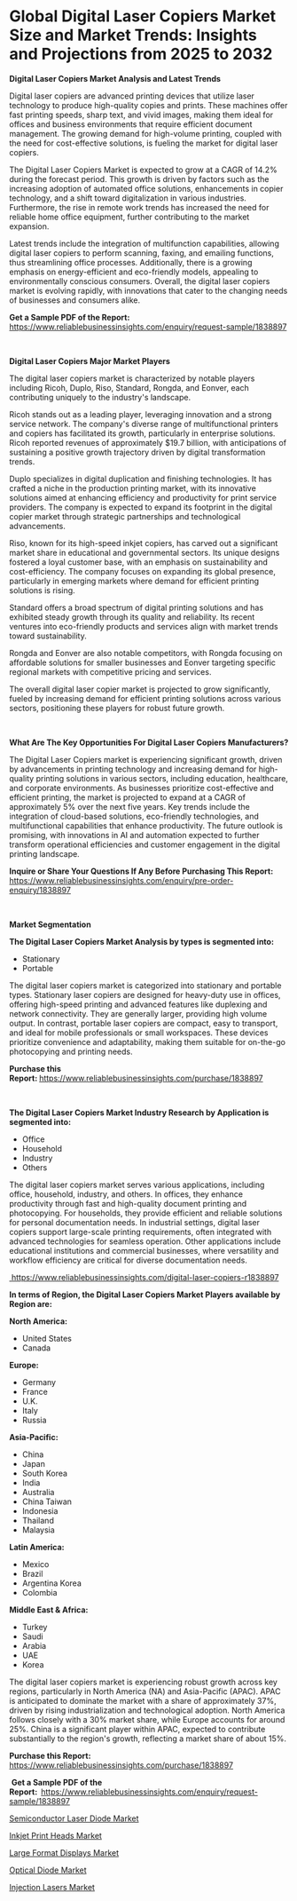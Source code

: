 <p><h1>Global Digital Laser Copiers Market Size and Market Trends: Insights and Projections from 2025 to 2032</h1></p><p><strong>Digital Laser Copiers Market Analysis and Latest Trends</strong></p>
<p><p>Digital laser copiers are advanced printing devices that utilize laser technology to produce high-quality copies and prints. These machines offer fast printing speeds, sharp text, and vivid images, making them ideal for offices and business environments that require efficient document management. The growing demand for high-volume printing, coupled with the need for cost-effective solutions, is fueling the market for digital laser copiers.</p><p>The Digital Laser Copiers Market is expected to grow at a CAGR of 14.2% during the forecast period. This growth is driven by factors such as the increasing adoption of automated office solutions, enhancements in copier technology, and a shift toward digitalization in various industries. Furthermore, the rise in remote work trends has increased the need for reliable home office equipment, further contributing to the market expansion.</p><p>Latest trends include the integration of multifunction capabilities, allowing digital laser copiers to perform scanning, faxing, and emailing functions, thus streamlining office processes. Additionally, there is a growing emphasis on energy-efficient and eco-friendly models, appealing to environmentally conscious consumers. Overall, the digital laser copiers market is evolving rapidly, with innovations that cater to the changing needs of businesses and consumers alike.</p></p>
<p><strong>Get a Sample PDF of the Report:&nbsp;</strong> <a href="https://www.reliablebusinessinsights.com/enquiry/request-sample/1838897?utm_campaign=62&utm_medium=2&utm_source=Github&utm_content=ia&utm_term=06042025&utm_id=digital-laser-copiers">https://www.reliablebusinessinsights.com/enquiry/request-sample/1838897</a></p>
<p>&nbsp;</p>
<p><strong>Digital Laser Copiers Major Market Players</strong></p>
<p><p>The digital laser copiers market is characterized by notable players including Ricoh, Duplo, Riso, Standard, Rongda, and Eonver, each contributing uniquely to the industry's landscape. </p><p>Ricoh stands out as a leading player, leveraging innovation and a strong service network. The company's diverse range of multifunctional printers and copiers has facilitated its growth, particularly in enterprise solutions. Ricoh reported revenues of approximately $19.7 billion, with anticipations of sustaining a positive growth trajectory driven by digital transformation trends.</p><p>Duplo specializes in digital duplication and finishing technologies. It has crafted a niche in the production printing market, with its innovative solutions aimed at enhancing efficiency and productivity for print service providers. The company is expected to expand its footprint in the digital copier market through strategic partnerships and technological advancements.</p><p>Riso, known for its high-speed inkjet copiers, has carved out a significant market share in educational and governmental sectors. Its unique designs fostered a loyal customer base, with an emphasis on sustainability and cost-efficiency. The company focuses on expanding its global presence, particularly in emerging markets where demand for efficient printing solutions is rising.</p><p>Standard offers a broad spectrum of digital printing solutions and has exhibited steady growth through its quality and reliability. Its recent ventures into eco-friendly products and services align with market trends toward sustainability.</p><p>Rongda and Eonver are also notable competitors, with Rongda focusing on affordable solutions for smaller businesses and Eonver targeting specific regional markets with competitive pricing and services. </p><p>The overall digital laser copier market is projected to grow significantly, fueled by increasing demand for efficient printing solutions across various sectors, positioning these players for robust future growth.</p></p>
<p>&nbsp;</p>
<p><strong>What Are The Key Opportunities For Digital Laser Copiers Manufacturers?</strong></p>
<p><p>The Digital Laser Copiers market is experiencing significant growth, driven by advancements in printing technology and increasing demand for high-quality printing solutions in various sectors, including education, healthcare, and corporate environments. As businesses prioritize cost-effective and efficient printing, the market is projected to expand at a CAGR of approximately 5% over the next five years. Key trends include the integration of cloud-based solutions, eco-friendly technologies, and multifunctional capabilities that enhance productivity. The future outlook is promising, with innovations in AI and automation expected to further transform operational efficiencies and customer engagement in the digital printing landscape.</p></p>
<p><strong>Inquire or Share Your Questions If Any Before Purchasing This Report:</strong> <a href="https://www.reliablebusinessinsights.com/enquiry/pre-order-enquiry/1838897?utm_campaign=62&utm_medium=2&utm_source=Github&utm_content=ia&utm_term=06042025&utm_id=digital-laser-copiers">https://www.reliablebusinessinsights.com/enquiry/pre-order-enquiry/1838897</a></p>
<p>&nbsp;</p>
<p><strong>Market Segmentation</strong></p>
<p><strong>The Digital Laser Copiers Market Analysis by types is segmented into:</strong></p>
<p><ul><li>Stationary</li><li>Portable</li></ul></p>
<p><p>The digital laser copiers market is categorized into stationary and portable types. Stationary laser copiers are designed for heavy-duty use in offices, offering high-speed printing and advanced features like duplexing and network connectivity. They are generally larger, providing high volume output. In contrast, portable laser copiers are compact, easy to transport, and ideal for mobile professionals or small workspaces. These devices prioritize convenience and adaptability, making them suitable for on-the-go photocopying and printing needs.</p></p>
<p><strong>Purchase this Report:&nbsp;</strong><a href="https://www.reliablebusinessinsights.com/purchase/1838897?utm_campaign=62&utm_medium=2&utm_source=Github&utm_content=ia&utm_term=06042025&utm_id=digital-laser-copiers">https://www.reliablebusinessinsights.com/purchase/1838897</a></p>
<p>&nbsp;</p>
<p><strong>The Digital Laser Copiers Market Industry Research by Application is segmented into:</strong></p>
<p><ul><li>Office</li><li>Household</li><li>Industry</li><li>Others</li></ul></p>
<p><p>The digital laser copiers market serves various applications, including office, household, industry, and others. In offices, they enhance productivity through fast and high-quality document printing and photocopying. For households, they provide efficient and reliable solutions for personal documentation needs. In industrial settings, digital laser copiers support large-scale printing requirements, often integrated with advanced technologies for seamless operation. Other applications include educational institutions and commercial businesses, where versatility and workflow efficiency are critical for diverse documentation needs.</p></p>
<p><a href="https://www.reliablebusinessinsights.com/digital-laser-copiers-r1838897?utm_campaign=62&utm_medium=2&utm_source=Github&utm_content=ia&utm_term=06042025&utm_id=digital-laser-copiers">&nbsp;https://www.reliablebusinessinsights.com/digital-laser-copiers-r1838897</a></p>
<p><strong>In terms of Region, the Digital Laser Copiers Market Players available by Region are:</strong></p>
<p>
    <p> <strong> North America: </strong>
        <ul>
            <li>United States</li>
            <li>Canada</li>
        </ul>
        </p> 
    <p> <strong> Europe: </strong>
        <ul>
            <li>Germany</li>
            <li>France</li>
            <li>U.K.</li>
            <li>Italy</li>
            <li>Russia</li>
        </ul>
        </p> 
    <p> <strong> Asia-Pacific: </strong>
        <ul>
            <li>China</li>
            <li>Japan</li>
            <li>South Korea</li>
            <li>India</li>
            <li>Australia</li>
            <li>China Taiwan</li>
            <li>Indonesia</li>
            <li>Thailand</li>
            <li>Malaysia</li>
        </ul>
        </p> 
    <p> <strong> Latin America: </strong>
        <ul>
            <li>Mexico</li>
            <li>Brazil</li>
            <li>Argentina Korea</li>
            <li>Colombia</li>
        </ul>
        </p> 
    <p> <strong> Middle East & Africa: </strong>
        <ul>
            <li>Turkey</li>
            <li>Saudi</li>
            <li>Arabia</li>
            <li>UAE</li>
            <li>Korea</li>
        </ul>
    </p>
    </p>
<p><p>The digital laser copiers market is experiencing robust growth across key regions, particularly in North America (NA) and Asia-Pacific (APAC). APAC is anticipated to dominate the market with a share of approximately 37%, driven by rising industrialization and technological adoption. North America follows closely with a 30% market share, while Europe accounts for around 25%. China is a significant player within APAC, expected to contribute substantially to the region's growth, reflecting a market share of about 15%.</p></p>
<p><strong>Purchase this Report: </strong><a href="https://www.reliablebusinessinsights.com/purchase/1838897?utm_campaign=62&utm_medium=2&utm_source=Github&utm_content=ia&utm_term=06042025&utm_id=digital-laser-copiers">https://www.reliablebusinessinsights.com/purchase/1838897</a></p>
<p>&nbsp;<strong>Get a Sample PDF of the Report:&nbsp;&nbsp;</strong><a href="https://www.reliablebusinessinsights.com/enquiry/request-sample/1838897?utm_campaign=62&utm_medium=2&utm_source=Github&utm_content=ia&utm_term=06042025&utm_id=digital-laser-copiers">https://www.reliablebusinessinsights.com/enquiry/request-sample/1838897</a></p>
<p><strong></strong></p>
<p><p><a href="https://github.com/edriceakeime/Market-Research-Report-List-1/blob/main/semiconductor-laser-diode-market.md?utm_campaign=62&utm_medium=2&utm_source=Github&utm_content=ia&utm_term=06042025&utm_id=digital-laser-copiers">Semiconductor Laser Diode Market</a></p><p><a href="https://github.com/olesjaquah/Market-Research-Report-List-1/blob/main/inkjet-print-heads-market.md?utm_campaign=62&utm_medium=2&utm_source=Github&utm_content=ia&utm_term=06042025&utm_id=digital-laser-copiers">Inkjet Print Heads Market</a></p><p><a href="https://github.com/fungkychiman/Market-Research-Report-List-1/blob/main/large-format-displays-market.md?utm_campaign=62&utm_medium=2&utm_source=Github&utm_content=ia&utm_term=06042025&utm_id=digital-laser-copiers">Large Format Displays Market</a></p><p><a href="https://github.com/kitsossadien/Market-Research-Report-List-1/blob/main/optical-diode-market.md?utm_campaign=62&utm_medium=2&utm_source=Github&utm_content=ia&utm_term=06042025&utm_id=digital-laser-copiers">Optical Diode Market</a></p><p><a href="https://github.com/seppelharjap/Market-Research-Report-List-1/blob/main/injection-lasers-market.md?utm_campaign=62&utm_medium=2&utm_source=Github&utm_content=ia&utm_term=06042025&utm_id=digital-laser-copiers">Injection Lasers Market</a></p></p>